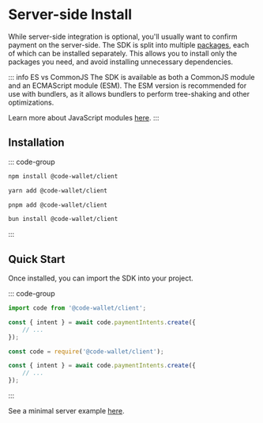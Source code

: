 # Server-side Install

While server-side integration is optional, you'll usually want to confirm payment on the server-side. The SDK is split into multiple [packages](./installation#packages), each of which can be installed separately. This allows you to install only the packages you need, and avoid installing unnecessary dependencies.  

::: info ES vs CommonJS
The SDK is available as both a CommonJS module and an ECMAScript module (ESM). The ESM version is recommended for use with bundlers, as it allows bundlers to perform tree-shaking and other optimizations.

Learn more about JavaScript modules [here](https://developer.mozilla.org/en-US/docs/Web/JavaScript/Guide/Modules).
:::


## Installation

::: code-group
```bash [npm]
npm install @code-wallet/client
```

```bash [yarn]
yarn add @code-wallet/client
```

```bash [pnpm]
pnpm add @code-wallet/client
```

```bash [bun]
bun install @code-wallet/client
```
:::

## Quick Start

Once installed, you can import the SDK into your project.

::: code-group
```js [ES Module]
import code from '@code-wallet/client';

const { intent } = await code.paymentIntents.create({
    // ...
});
```

```js [CommonJS]
const code = require('@code-wallet/client');

const { intent } = await code.paymentIntents.create({
    // ...
});
```
:::

See a minimal server example [here](../example/payment-verification).
